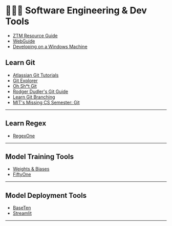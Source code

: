 # 👩🏽‍💻 Software Engineering & Dev Tools

* [ZTM Resource Guide](https://zerotomastery.io/resources/)
* [WebGuide](https://webguide.space/theguide/)
* [Developing on a Windows Machine](https://ljvmiranda921.github.io/notebook/2021/10/08/developing-on-windows/)

## Learn Git

* [Atlassian Git Tutorials](https://www.atlassian.com/git/tutorials)
* [Git Explorer](https://gitexplorer.com/)
* [Oh Sh*t Git](https://ohshitgit.com/)
* [Rodger Dudler's Git Guide](https://rogerdudler.github.io/git-guide/)
* [Learn Git Branching](https://learngitbranching.js.org/)
* [MIT's Missing CS Semester: Git](https://missing.csail.mit.edu/2020/version-control/)

<hr>

## Learn Regex
* [RegexOne](https://regexone.com/)

<hr>

## Model Training Tools

* [Weights & Biases](https://wandb.ai/site)
* [FiftyOne](https://voxel51.com/fiftyone/)

<hr>

## Model Deployment Tools

* [BaseTen](https://www.baseten.co/)
* [Streamlit](https://streamlit.io/)

<hr>
